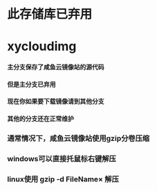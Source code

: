 # 此存储库已弃用

# xycloudimg
#### 主分支保存了咸鱼云镜像站的源代码
#### 但是主分支已弃用
#### 现在你如果要下载镜像请到其他分支
#### 其他的分支还在正常维护
### 通常情况下，咸鱼云镜像站使用gzip分卷压缩
### windows可以直接托鼠标右键解压
### linux使用   gzip -d FileName×   解压
